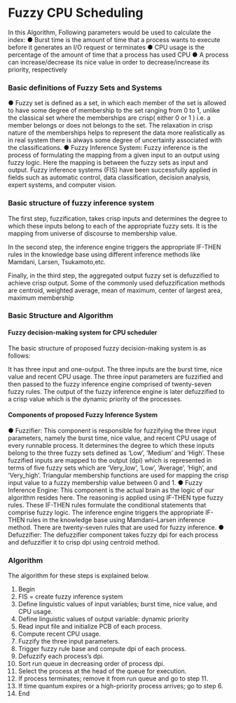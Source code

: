 # Fuzzy CPU Scheduling

In this Algorithm, Following parameters would be used to calculate the index:
● Burst time is the amount of time that a process wants to execute before it generates an I/O request or terminates 
● CPU usage is the percentage of the amount of time that a process has used CPU 
● A process can increase/decrease its nice value in order to decrease/increase its  priority, respectively

### Basic definitions of Fuzzy Sets and Systems 
● Fuzzy set is defined as a set, in which each member of the set is allowed to have some degree of membership to the set ranging from 0 to 1, unlike the classical set where the  memberships are crisp( either 0 or 1 ) i.e. a member belongs or does not belongs to the  set. The relaxation in crisp nature of the memberships helps to represent the data more  realistically as in real system there is always some degree of uncertainty associated with  the classifications. 
● Fuzzy Inference System: Fuzzy inference is the process of formulating the mapping from a given input to an output using fuzzy logic. Here the mapping is between the fuzzy  sets as input and output. Fuzzy inference systems (FIS) have been successfully applied in  fields such as automatic control, data classification, decision analysis, expert systems, and  computer vision.

### Basic structure of fuzzy inference system 

The first step, fuzzification, takes crisp inputs and determines the degree to which these inputs belong to each of the appropriate fuzzy sets. It is the mapping from universe of discourse to membership value.  

In the second step, the inference engine triggers the appropriate IF-THEN rules in the knowledge base using different  inference methods like Mamdani, Larsen, Tsukamoto,etc.  

Finally, in the third step, the aggregated output fuzzy set is defuzzified to achieve crisp output. Some of the commonly  used defuzzification methods are centroid, weighted average, mean of maximum, center of largest area, maximum  membership

### Basic Structure and Algorithm 
#### Fuzzy decision-making system for CPU scheduler 
The basic structure of proposed fuzzy decision-making system is as follows:

It has three input and one-output. The three inputs are the burst time, nice value and recent CPU usage. The three input parameters are fuzzified and then passed to the fuzzy inference engine comprised of twenty-seven  fuzzy rules. The output of the fuzzy inference engine is later defuzzified to a crisp value which is the dynamic  priority of the processes.

#### Components of proposed Fuzzy Inference System 
● Fuzzifier: This component is responsible for fuzzifying the three input parameters, namely the burst time, nice value, and recent CPU usage of every runnable process. It determines the degree to which  these inputs belong to the three fuzzy sets defined as ‘Low’, ‘Medium’ and ‘High’. These fuzzified inputs  are mapped to the output (dpi) which is represented in terms of five fuzzy sets which are ‘Very_low’,  ‘Low’, ‘Average’, ‘High’, and ‘Very_high’. Triangular membership functions are used for mapping the  crisp input value to a fuzzy membership value between 0 and 1.
● Fuzzy Inference Engine: This component is the actual brain as the logic of our algorithm resides here. The reasoning is applied using IF-THEN type fuzzy rules. These IF-THEN rules formulate the conditional  statements that comprise fuzzy logic. The inference engine triggers the appropriate IF-THEN rules in the  knowledge base using Mamdani–Larsen inference method. There are twenty-seven rules that are used  for fuzzy inference. 
● Defuzzifier: The defuzzifier component takes fuzzy dpi for each process and defuzzifier it to crisp dpi using centroid method.  

### Algorithm
The algorithm for these steps is explained below.  
1. Begin 
2. FIS = create fuzzy inference system  
3. Define linguistic values of input variables; burst time, nice value, and CPU usage.
4. Define linguistic values of output variable: dynamic priority  
5. Read input file and initialize PCB of each process. 
6. Compute recent CPU usage. 
7. Fuzzify the three input parameters. 
8. Trigger fuzzy rule base and compute dpi of each process. 
9. Defuzzify each process’s dpi. 
10. Sort run queue in decreasing order of process dpi. 
11. Select the process at the head of the queue for execution. 
12. If process terminates; remove it from run queue and go to step 11.
13. If time quantum expires or a high-priority process arrives; go to step 6. 
14. End
